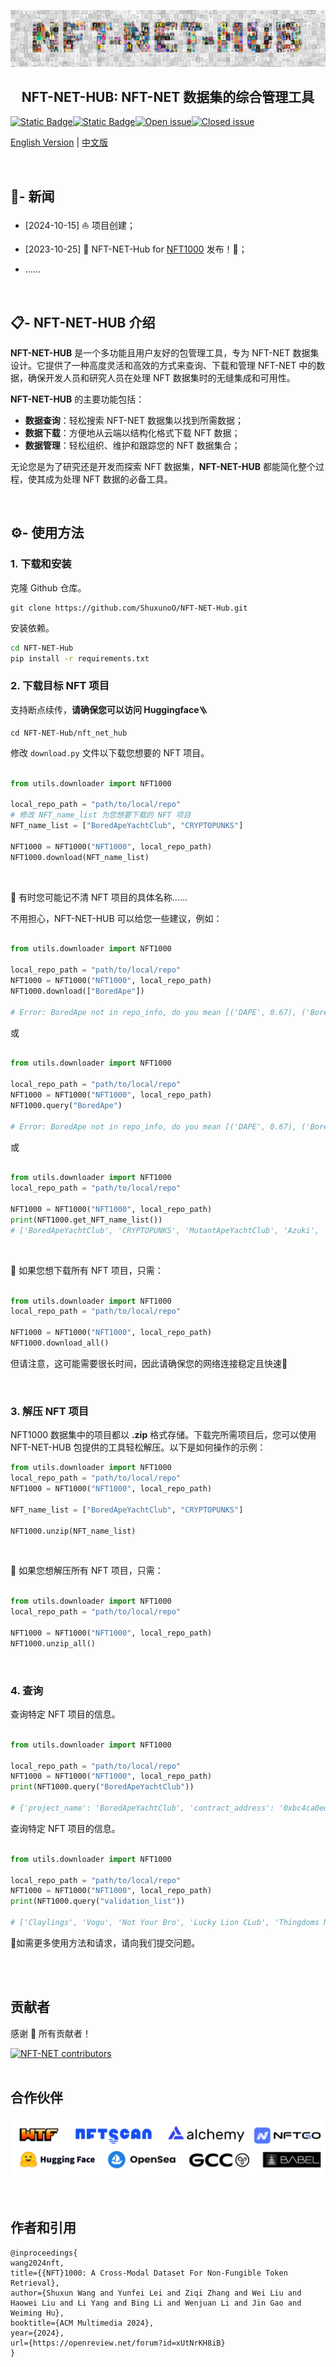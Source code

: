 ![NFT1000](assets/NFT_NET_HUB.png)

## <div align="center">NFT-NET-HUB: NFT-NET 数据集的综合管理工具</div>

[![Static Badge](https://img.shields.io/badge/%F0%9F%A4%97%20Huggingface-NFT%20NET-orange?style=flat&logoColor=%23FFD21E)](https://huggingface.co/datasets/shuxunoo/NFT-Net)[![Static Badge](https://img.shields.io/badge/arXiv-2402.16872%20-B31B1B?style=flat&logo=arxiv&link=https%3A%2F%2Farxiv.org%2Fabs%2F2402.16872)](https://arxiv.org/abs/2402.16872)[![Open issue](https://img.shields.io/github/issues/ShuxunoO/NFT-NET-Hub)](https://github.com/ShuxunoO/NFT-NET-Hub/issues)[![Closed issue](https://img.shields.io/github/issues-closed/ShuxunoO/NFT-NET-Hub)](https://github.com/ShuxunoO/NFT-NET-Hub/issues)

[English Version](README.md) | [中文版](README_ZH.md)

<br>

## 🚀- 新闻

- [2024-10-15] ⛵ 项目创建；

- [2023-10-25] 🥳 NFT-NET-Hub for [NFT1000](https://huggingface.co/datasets/shuxunoo/NFT-Net/tree/main/NFT1000) 发布！🎉；

- ……

<br>

## 📋︎- NFT-NET-HUB 介绍

**NFT-NET-HUB** 是一个多功能且用户友好的包管理工具，专为 NFT-NET 数据集设计。它提供了一种高度灵活和高效的方式来查询、下载和管理 NFT-NET 中的数据，确保开发人员和研究人员在处理 NFT 数据集时的无缝集成和可用性。

**NFT-NET-HUB** 的主要功能包括：

- **数据查询**：轻松搜索 NFT-NET 数据集以找到所需数据；
- **数据下载**：方便地从云端以结构化格式下载 NFT 数据；
- **数据管理**：轻松组织、维护和跟踪您的 NFT 数据集合；

无论您是为了研究还是开发而探索 NFT 数据集，**NFT-NET-HUB** 都能简化整个过程，使其成为处理 NFT 数据的必备工具。

<br>

## ⚙- 使用方法

### 1. 下载和安装

克隆 Github 仓库。

   ```git
   git clone https://github.com/ShuxunoO/NFT-NET-Hub.git
   ```

安装依赖。
       
```bash
cd NFT-NET-Hub
pip install -r requirements.txt
```

### 2. 下载目标 NFT 项目

支持断点续传，**请确保您可以访问 Huggingface**🪜

```
cd NFT-NET-Hub/nft_net_hub
```

修改 `download.py` 文件以下载您想要的 NFT 项目。
<br>

   ```python
   
   from utils.downloader import NFT1000
   
   local_repo_path = "path/to/local/repo"
   # 修改 NFT_name_list 为您想要下载的 NFT 项目
   NFT_name_list = ["BoredApeYachtClub", "CRYPTOPUNKS"]
   
   NFT1000 = NFT1000("NFT1000", local_repo_path)
   NFT1000.download(NFT_name_list)
   
   ```

   <br>

   🤔 有时您可能记不清 NFT 项目的具体名称……

   不用担心，NFT-NET-HUB 可以给您一些建议，例如：

   ```python
   
   from utils.downloader import NFT1000
   
   local_repo_path = "path/to/local/repo"
   NFT1000 = NFT1000("NFT1000", local_repo_path)
   NFT1000.download(["BoredApe"])
   
   # Error: BoredApe not in repo_info, do you mean [('DAPE', 0.67), ('BoredApeYachtClub', 0.64), ('BoredApeKennelClub', 0.62)]?
   
   ```

   或

   ```python
   
   from utils.downloader import NFT1000
   
   local_repo_path = "path/to/local/repo"
   NFT1000 = NFT1000("NFT1000", local_repo_path)
   NFT1000.query("BoredApe")
   
   # Error: BoredApe not in repo_info, do you mean [('DAPE', 0.67), ('BoredApeYachtClub', 0.64), ('BoredApeKennelClub', 0.62)]?
   
   ```

   或

   ```python
   
   from utils.downloader import NFT1000
   local_repo_path = "path/to/local/repo"
   
   NFT1000 = NFT1000("NFT1000", local_repo_path)
   print(NFT1000.get_NFT_name_list())
   # ['BoredApeYachtClub', 'CRYPTOPUNKS', 'MutantApeYachtClub', 'Azuki', 'CloneX', 'Moonbirds', 'Doodles',……]
   
   ```

<br>

👋 如果您想下载所有 NFT 项目，只需：
   ```python
   
   from utils.downloader import NFT1000
   local_repo_path = "path/to/local/repo"
   
   NFT1000 = NFT1000("NFT1000", local_repo_path)
   NFT1000.download_all()
   
   ```

但请注意，这可能需要很长时间，因此请确保您的网络连接稳定且快速🚀

<br>

### 3. 解压 NFT 项目

NFT1000 数据集中的项目都以 **.zip** 格式存储。下载完所需项目后，您可以使用 NFT-NET-HUB 包提供的工具轻松解压。以下是如何操作的示例：

```python
from utils.downloader import NFT1000
local_repo_path = "path/to/local/repo"
NFT1000 = NFT1000("NFT1000", local_repo_path)

NFT_name_list = ["BoredApeYachtClub", "CRYPTOPUNKS"]

NFT1000.unzip(NFT_name_list)
```

<br>

👋 如果您想解压所有 NFT 项目，只需：

```python

from utils.downloader import NFT1000
local_repo_path = "path/to/local/repo"

NFT1000 = NFT1000("NFT1000", local_repo_path)
NFT1000.unzip_all()

```

<br>

### 4. 查询

查询特定 NFT 项目的信息。

   ```python
   
   from utils.downloader import NFT1000
   
   local_repo_path = "path/to/local/repo"
   NFT1000 = NFT1000("NFT1000", local_repo_path)
   print(NFT1000.query("BoredApeYachtClub"))
   
   # {'project_name': 'BoredApeYachtClub', 'contract_address': '0xbc4ca0eda7647a8ab7c2061c2e118a18a936f13d', 'total_supply': 10000, 'actual_collected_quantity': 10000, 'description': 'The [Bored Ape Yacht Club](https://boredapeyachtclub.com/) NFTs are a collection of 10,000 unique Bored Ape Non Fungible Tokens. A Bored Ape serves as your access to the Yacht Club, and gives access to many members-only features, the first of which is access to THE BATHROOM, a collaborative graffiti board. BAYC is one of many NFT collections by Yuga Labs and has quickly become a cultural phenomenon. ', 'official_url': 'http://www.boredapeyachtclub.com/', 'opensea_url': 'https://opensea.io/collection/boredapeyachtclub', 'checksum_sha256': 'ea1355ed1644a1c8d23b9cd1e5797570af9594c6a331223ae4f55ae9d13805b2'}
   
   ```

查询特定 NFT 项目的信息。

   ```python
   
   from utils.downloader import NFT1000
   
   local_repo_path = "path/to/local/repo"
   NFT1000 = NFT1000("NFT1000", local_repo_path)
   print(NFT1000.query("validation_list"))
   
   # ['Claylings', 'Vogu', 'Not Your Bro', 'Lucky Lion CLub', 'Thingdoms NFT Official', 'Infinity Frogs', 'Los Muertos', 'Pop Art Cats', 'CryptoZombiez', 'Lonely Frog Lambo Club', 'Untamed Elephants', 'Fluffy Polar Bears', 'Non Fungible Frens', 'MEGAMI', 'TCG World Dragons', 'E_Shell', 'Women Tribe', 'Isekai Meta', 'Alien Frens Evolution', 'CryptoPolz', 'Darkflex', 'LostSoulsSanctuary', 'Little Lemon Friends', 'TheWickedStallions', 'The Chimpsons', 'HAPE EXODUS', 'AlphieWhales', 'Lazy Ape Yacht Club', 'Tropical Turtles', 'Tribe Odyssey', 'OnChainBirds', 'Angry Boars', 'Fishy Fam', 'Angry Ape Army Evolution Collection', 'GOBLIN GRLZ', '0xApes', 'AuctionMintContract', 'Pixelated Llama', 'Rebel Seals', 'Mini Supers', 'mems', 'DIOs Genesis', 'HUGO x IO', 'Goopdoods', 'Bibiz', 'Queens+KingsAvatars', 'The Ninja Hideout', 'illogics', 'FoxFam', 'Crypto Bear Watch Club']
   
   ```

👋如需更多使用方法和请求，请向我们提交问题。

<br>
<br>

## 贡献者

感谢 🙏 所有贡献者！

<a href="https://github.com/ShuxunoO/NFT-Net/graphs/contributors">
<img src="https://contrib.rocks/image?repo=ShuxunoO/NFT-Net" alt="NFT-NET contributors"></a>

<br>
<br>

## 合作伙伴

![Parters](assets/Parter.png)

<br>

## 作者和引用

   ```
@inproceedings{
wang2024nft,
title={{NFT}1000: A Cross-Modal Dataset For Non-Fungible Token Retrieval},
author={Shuxun Wang and Yunfei Lei and Ziqi Zhang and Wei Liu and Haowei Liu and Li Yang and Bing Li and Wenjuan Li and Jin Gao and Weiming Hu},
booktitle={ACM Multimedia 2024},
year={2024},
url={https://openreview.net/forum?id=xUtNrKH8iB}
}

   ```
